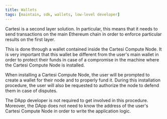 ```yaml
---
title: Wallets
tags: [maintain, sdk, wallets, low-level developer]
---
```


Cartesi is a second layer solution.
In particular, this means that it needs to send transactions on the main Ethereum chain in order to enforce particular results on the first layer.

This is done through a wallet contained inside the Cartesi Compute Node.
It is very important that this wallet be different from the user's main wallet in order to protect their funds in case of a compromise in the machine where the Cartesi Compute Node is installed.

When installing a Cartesi Compute Node, the user will be prompted to create a wallet for their node and to properly fund it. During this installation procedure, the user will also be requested to authorize the node to defend them in case of disputes.

The DApp developer is not required to get involved in this procedure.
Moreover, the DApp does not need to know the address of the user's Cartesi Compute Node in order to write the application logic.
